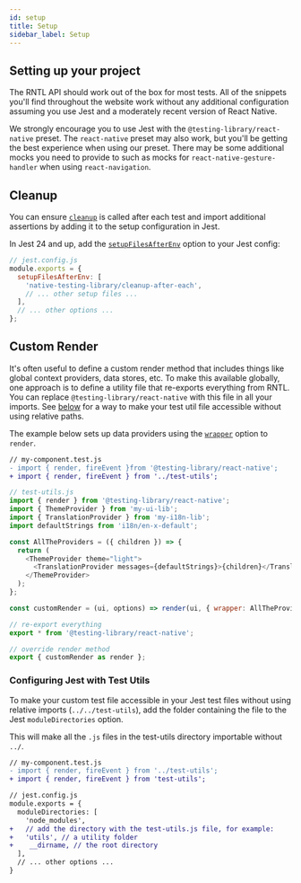```yaml
---
id: setup
title: Setup
sidebar_label: Setup
---
```


## Setting up your project

The RNTL API should work out of the box for most tests. All of the snippets you'll find throughout
the website work without any additional configuration assuming you use Jest and a moderately recent
version of React Native.

We strongly encourage you to use Jest with the `@testing-library/react-native` preset. The
`react-native` preset may also work, but you'll be getting the best experience when using our
preset. There may be some additional mocks you need to provide to such as mocks for
`react-native-gesture-handler` when using `react-navigation`.

## Cleanup

You can ensure [`cleanup`](./api-main#cleanup) is called after each test and import additional
assertions by adding it to the setup configuration in Jest.

In Jest 24 and up, add the
[`setupFilesAfterEnv`](https://jestjs.io/docs/en/configuration.html#setupfilesafterenv-array) option
to your Jest config:

```javascript
// jest.config.js
module.exports = {
  setupFilesAfterEnv: [
    'native-testing-library/cleanup-after-each',
    // ... other setup files ...
  ],
  // ... other options ...
};
```

## Custom Render

It's often useful to define a custom render method that includes things like global context
providers, data stores, etc. To make this available globally, one approach is to define a utility
file that re-exports everything from RNTL. You can replace `@testing-library/react-native` with this
file in all your imports. See [below](#configuring-jest-with-test-utils) for a way to make your test
util file accessible without using relative paths.

The example below sets up data providers using the [`wrapper`](api-main.md#render-options) option to
`render`.

```diff
// my-component.test.js
- import { render, fireEvent }from '@testing-library/react-native';
+ import { render, fireEvent } from '../test-utils';
```

```js
// test-utils.js
import { render } from '@testing-library/react-native';
import { ThemeProvider } from 'my-ui-lib';
import { TranslationProvider } from 'my-i18n-lib';
import defaultStrings from 'i18n/en-x-default';

const AllTheProviders = ({ children }) => {
  return (
    <ThemeProvider theme="light">
      <TranslationProvider messages={defaultStrings}>{children}</TranslationProvider>
    </ThemeProvider>
  );
};

const customRender = (ui, options) => render(ui, { wrapper: AllTheProviders, ...options });

// re-export everything
export * from '@testing-library/react-native';

// override render method
export { customRender as render };
```

### Configuring Jest with Test Utils

To make your custom test file accessible in your Jest test files without using relative imports
(`../../test-utils`), add the folder containing the file to the Jest `moduleDirectories` option.

This will make all the `.js` files in the test-utils directory importable without `../`.

```diff
// my-component.test.js
- import { render, fireEvent } from '../test-utils';
+ import { render, fireEvent } from 'test-utils';
```

```diff
// jest.config.js
module.exports = {
  moduleDirectories: [
    'node_modules',
+   // add the directory with the test-utils.js file, for example:
+   'utils', // a utility folder
+    __dirname, // the root directory
  ],
  // ... other options ...
}
```
